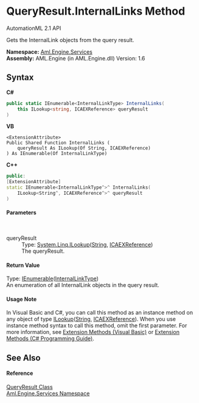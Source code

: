 # QueryResult.InternalLinks Method 
AutomationML 2.1 API 

Gets the InternalLink objects from the query result.

**Namespace:**&nbsp;<a href="N_Aml_Engine_Services">Aml.Engine.Services</a><br />**Assembly:**&nbsp;AML.Engine (in AML.Engine.dll) Version: 1.6

## Syntax

**C#**<br />
``` C#
public static IEnumerable<InternalLinkType> InternalLinks(
	this ILookup<string, ICAEXReference> queryResult
)
```

**VB**<br />
``` VB
<ExtensionAttribute>
Public Shared Function InternalLinks ( 
	queryResult As ILookup(Of String, ICAEXReference)
) As IEnumerable(Of InternalLinkType)
```

**C++**<br />
``` C++
public:
[ExtensionAttribute]
static IEnumerable<InternalLinkType^>^ InternalLinks(
	ILookup<String^, ICAEXReference^>^ queryResult
)
```


#### Parameters
&nbsp;<dl><dt>queryResult</dt><dd>Type: <a href="https://docs.microsoft.com/dotnet/api/system.linq.ilookup-2" target="_parent" rel="noopener noreferrer">System.Linq.ILookup</a>(<a href="https://docs.microsoft.com/dotnet/api/system.string" target="_parent" rel="noopener noreferrer">String</a>, <a href="T_Aml_Engine_Services_Interfaces_ICAEXReference">ICAEXReference</a>)<br />The queryResult.</dd></dl>

#### Return Value
Type: <a href="https://docs.microsoft.com/dotnet/api/system.collections.generic.ienumerable-1" target="_parent" rel="noopener noreferrer">IEnumerable</a>(<a href="T_Aml_Engine_CAEX_InternalLinkType">InternalLinkType</a>)<br />An enumeration of all InternalLink objects in the query result.

#### Usage Note
In Visual Basic and C#, you can call this method as an instance method on any object of type <a href="https://docs.microsoft.com/dotnet/api/system.linq.ilookup-2" target="_parent" rel="noopener noreferrer">ILookup</a>(<a href="https://docs.microsoft.com/dotnet/api/system.string" target="_parent" rel="noopener noreferrer">String</a>, <a href="T_Aml_Engine_Services_Interfaces_ICAEXReference">ICAEXReference</a>). When you use instance method syntax to call this method, omit the first parameter. For more information, see <a href="https://docs.microsoft.com/dotnet/visual-basic/programming-guide/language-features/procedures/extension-methods" target="_blank" rel="noopener noreferrer">Extension Methods (Visual Basic)</a> or <a href="https://docs.microsoft.com/dotnet/csharp/programming-guide/classes-and-structs/extension-methods" target="_blank" rel="noopener noreferrer">Extension Methods (C# Programming Guide)</a>.

## See Also


#### Reference
<a href="T_Aml_Engine_Services_QueryResult">QueryResult Class</a><br /><a href="N_Aml_Engine_Services">Aml.Engine.Services Namespace</a><br />